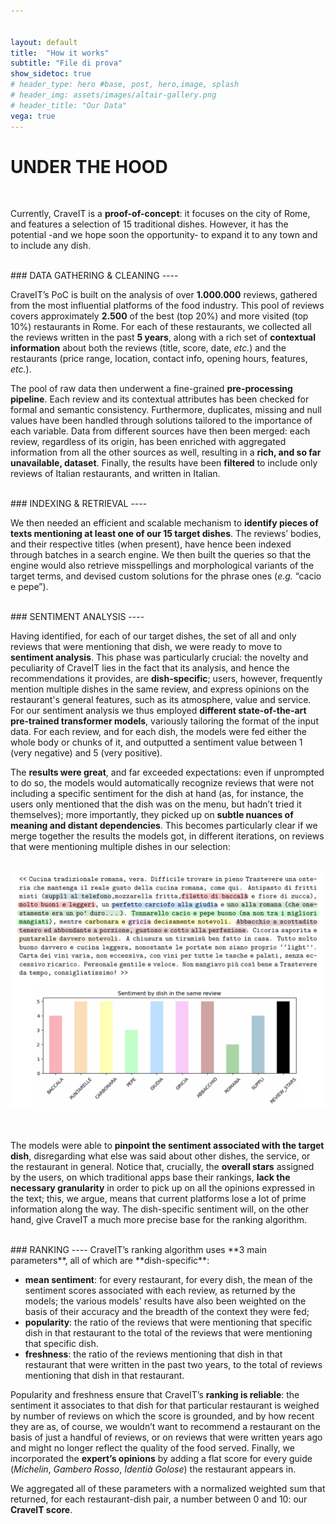 ```yaml
---


layout: default
title:  "How it works"
subtitle: "File di prova"
show_sidetoc: true
# header_type: hero #base, post, hero,image, splash
# header_img: assets/images/altair-gallery.png
# header_title: "Our Data"
vega: true
---
```



# **UNDER THE HOOD**

<br>

Currently, CraveIT is a **proof-of-concept**: it focuses on the city of Rome, and features a selection of 15 traditional dishes. However, it has the potential -and we hope soon the opportunity- to expand it to any town and to include any dish.

<br>
### DATA GATHERING & CLEANING
----

CraveIT’s PoC is built on the analysis of over **1.000.000** reviews, gathered from the most influential platforms of the food industry. This pool of reviews covers approximately **2.500** of the best (top 20%) and more visited (top 10%) restaurants in Rome. For each of these restaurants, we collected all the reviews written in the past **5 years**, along with a rich set of **contextual information** about both the reviews (title, score, date, <i>etc.</i>) and the restaurants (price range, location, contact info, opening hours, features, <i>etc.</i>).

The pool of raw data then underwent a fine-grained **pre-processing pipeline**. Each review and its contextual attributes has been checked for formal and semantic consistency. Furthermore, duplicates, missing and null values have been handled through solutions tailored to the importance of each variable.
Data from different sources have then been merged: each review, regardless of its origin, has been enriched with aggregated information from all the other sources as well, resulting in a **rich, and so far unavailable, dataset**.
Finally, the results have been **filtered** to include only reviews of Italian restaurants, and written in Italian.

<br>
### INDEXING & RETRIEVAL
----

We then needed an efficient and scalable mechanism to **identify pieces of texts mentioning at least one of our 15 target dishes**. The reviews’ bodies, and their respective titles (when present), have hence been indexed through batches in a search engine. We then built the queries so that the engine would also retrieve misspellings and morphological variants of the target terms, and devised custom solutions for the phrase ones (<i>e.g.</i> “cacio e pepe”). 

<br>
### SENTIMENT ANALYSIS
----

Having identified, for each of our target dishes, the set of all and only reviews that were mentioning that dish, we were ready to move to **sentiment analysis**. This phase was particularly crucial: the novelty and peculiarity of CraveIT lies in the fact that its analysis, and hence the recommendations it provides, are **dish-specific**; users, however, frequently mention multiple dishes in the same review, and express opinions on the restaurant's general features, such as its atmosphere, value and service. For our sentiment analysis we thus employed **different state-of-the-art pre-trained transformer models**, variously tailoring the format of the input data. For each review, and for each dish, the models were fed either the whole body or chunks of it, and outputted a sentiment value between 1 (very negative) and 5 (very positive).

The **results were great**, and far exceeded expectations: even if unprompted to do so, the models would automatically recognize reviews that were not including a specific sentiment for the dish at hand (as, for instance, the users only mentioned that the dish was on the menu, but hadn’t tried it themselves); more importantly, they picked up on **subtle nuances of meaning and distant dependencies**. This becomes particularly clear if we merge together the results the models got, in different iterations, on reviews that were mentioning multiple dishes in our selection:

<br>
<center>
<img  width="800px" style="margin: 0px 0px 0px 0px;" src="assets/images/Under_The_Hood_02.png">
</center>
<br>
<br>

The models were able to **pinpoint the sentiment associated with the target dish**, disregarding what else was said about other dishes, the service, or the restaurant in general. Notice that, crucially, the **overall stars** assigned by the users, on which traditional apps base their rankings, **lack the necessary granularity** in order to pick up on all the opinions expressed in the text; this, we argue, means that current platforms lose a lot of prime information along the way. The dish-specific sentiment will, on the other hand, give CraveIT a much more precise base for the ranking algorithm.

<br>
### RANKING
----
CraveIT’s ranking algorithm uses **3 main parameters**, all of which are **dish-specific**:

- **mean sentiment**: for every restaurant, for every dish, the mean of the sentiment scores associated with each review, as returned by the models; the various models' results have also been weighted on the basis of their accuracy and the breadth of the context they were fed;
- **popularity**: the ratio of the reviews that were mentioning that specific dish in that restaurant to the total of the reviews that were mentioning that specific dish.
- **freshness**: the ratio of the reviews mentioning that dish in that restaurant that were written in the past two years, to the total of reviews mentioning that dish in that restaurant.

Popularity and freshness ensure that CraveIT’s **ranking is reliable**: the sentiment it associates to that dish for that particular restaurant is weighed by number of reviews on which the score is grounded, and by how recent they are as, of course, we wouldn’t want to recommend a restaurant on the basis of just a handful of reviews, or on reviews that were written years ago and might no longer reflect the quality of the food served. Finally, we incorporated the **expert’s opinions** by adding a flat score for every guide (<i>Michelin</i>, <i>Gambero Rosso</i>, <i>Identià Golose</i>) the restaurant appears in. 

We aggregated all of these parameters with a normalized weighted sum that returned, for each restaurant-dish pair, a number between 0 and 10: our **CraveIT score**.

<br>
